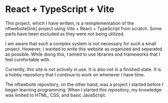 # React + TypeScript + Vite

This project, which I have written, is a reimplementation of the nftwebsite[link] project using Vite + React + TypeScript from scratch. Some parts have been excluded as they were not being utilized.

I am aware that such a complex system is not necessary for such a small project. However, I wanted to write this website as organized and separated as possible. While doing this, I aimed to use libraries and frameworks that I feel comfortable with.

Currently, this site is not actively in use. It is also not in a finished state. It is a hobby repository that I continue to work on whenever I have time.

The nftwebsite repository, on the other hand, was a project I started before I began learning programming. When I started this repository, my knowledge was limited to HTML, CSS, and basic JavaScript.

